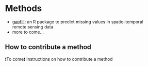 # Methods
- [gapfill](gapfill/README.md): an R package to predict missing values in spatio-temporal remote sensing data
- more to come...

## How to contribute a method
:exclamation:To come:exclamation: Instructions on how to contribute a method
